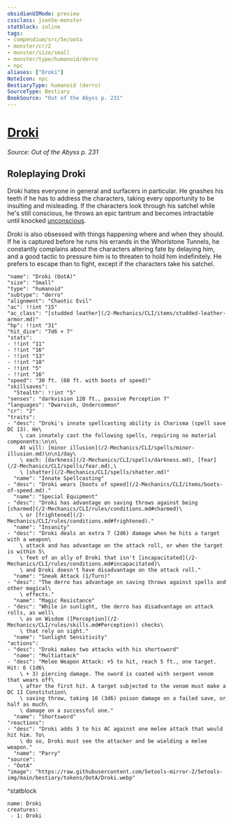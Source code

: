 ```yaml
---
obsidianUIMode: preview
cssclass: json5e-monster
statblock: inline
tags:
- compendium/src/5e/oota
- monster/cr/2
- monster/size/small
- monster/type/humanoid/derro
- npc
aliases: ["Droki"]
NoteIcon: npc
BestiaryType: humanoid (derro)
SourceType: Bestiary
BookSource: "Out of the Abyss p. 231"
---
```

# [Droki](2-Mechanics/CLI/bestiary/npc/droki-oota.md)
*Source: Out of the Abyss p. 231*  

## Roleplaying Droki

Droki hates everyone in general and surfacers in particular. He gnashes his teeth if he has to address the characters, taking every opportunity to be insulting and misleading. If the characters look through his satchel while he's still conscious, he throws an epic tantrum and becomes intractable until knocked [unconscious](/2-Mechanics/CLI/rules/conditions.md#unconscious).

Droki is also obsessed with things happening where and when they should. If he is captured before he runs his errands in the Whorlstone Tunnels, he constantly complains about the characters altering fate by delaying him, and a good tactic to pressure him is to threaten to hold him indefinitely. He prefers to escape than to fight, except if the characters take his satchel.

```statblock
"name": "Droki (OotA)"
"size": "Small"
"type": "humanoid"
"subtype": "derro"
"alignment": "Chaotic Evil"
"ac": !!int "15"
"ac_class": "[studded leather](/2-Mechanics/CLI/items/studded-leather-armor.md)"
"hp": !!int "31"
"hit_dice": "7d6 + 7"
"stats":
- !!int "11"
- !!int "16"
- !!int "13"
- !!int "10"
- !!int "5"
- !!int "16"
"speed": "30 ft. (60 ft. with boots of speed)"
"skillsaves":
  "Stealth": !!int "5"
"senses": "darkvision 120 ft., passive Perception 7"
"languages": "Dwarvish, Undercommon"
"cr": "2"
"traits":
- "desc": "Droki's innate spellcasting ability is Charisma (spell save DC 13). He\
    \ can innately cast the following spells, requiring no material components:\n\n\
    At will: [minor illusion](/2-Mechanics/CLI/spells/minor-illusion.md)\n\n1/day\
    \ each: [darkness](/2-Mechanics/CLI/spells/darkness.md), [fear](/2-Mechanics/CLI/spells/fear.md),\
    \ [shatter](/2-Mechanics/CLI/spells/shatter.md)"
  "name": "Innate Spellcasting"
- "desc": "Droki wears [boots of speed](/2-Mechanics/CLI/items/boots-of-speed.md)."
  "name": "Special Equipment"
- "desc": "Droki has advantage on saving throws against being [charmed](/2-Mechanics/CLI/rules/conditions.md#charmed)\
    \ or [frightened](/2-Mechanics/CLI/rules/conditions.md#frightened)."
  "name": "Insanity"
- "desc": "Droki deals an extra 7 (2d6) damage when he hits a target with a weapon\
    \ attack and has advantage on the attack roll, or when the target is within 5\
    \ feet of an ally of Droki that isn't [incapacitated](/2-Mechanics/CLI/rules/conditions.md#incapacitated)\
    \ and Droki doesn't have disadvantage on the attack roll."
  "name": "Sneak Attack (1/Turn)"
- "desc": "The derro has advantage on saving throws against spells and other magical\
    \ effects."
  "name": "Magic Resistance"
- "desc": "While in sunlight, the derro has disadvantage on attack rolls, as well\
    \ as on Wisdom ([Perception](/2-Mechanics/CLI/rules/skills.md#Perception)) checks\
    \ that rely on sight."
  "name": "Sunlight Sensitivity"
"actions":
- "desc": "Droki makes two attacks with his shortsword"
  "name": "Multiattack"
- "desc": "Melee Weapon Attack: +5 to hit, reach 5 ft., one target. Hit: 6 (1d6\
    \ + 3) piercing damage. The sword is coated with serpent venom that wears off\
    \ after the first hit. A target subjected to the venom must make a DC 11 Constitution\
    \ saving throw, taking 10 (3d6) poison damage on a failed save, or half as much\
    \ damage on a successful one."
  "name": "Shortsword"
"reactions":
- "desc": "Droki adds 3 to his AC against one melee attack that would hit him. To\
    \ do so, Droki must see the attacker and be wielding a melee weapon."
  "name": "Parry"
"source":
- "OotA"
"image": "https://raw.githubusercontent.com/5etools-mirror-2/5etools-img/main/bestiary/tokens/OotA/Droki.webp"
```
^statblock

```encounter-table
name: Droki
creatures:
 - 1: Droki
```